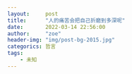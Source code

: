 ```yaml
---
layout:     post
title:      "人的痛苦会把自己折磨到多深呢"
date:       2022-03-14 22:56:00
author:     "zoe"
header-img: "img/post-bg-2015.jpg"
categorics: 哲言
tags:
    - 未知
---
```

